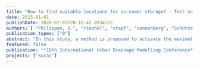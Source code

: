 ```yaml
---
title: "How to find suitable locations for in-sewer storage? - Test on a combined sewer catchment in Berlin"
date: 2015-01-01
publishDate: 2020-07-03T20:16:42.893432Z
authors: [ "Philippon, V.", "riechel", "stapf", "sonnenberg", "Schütze, M.", "Pawlowsky-Reusing, E.", "rouault" ]
publication_types: ["0"]
abstract: "In this study, a method is proposed to activate the maximal in-sewer storage volume of a combined sewer system (CSS) with a limited number of flow regulators to reduce negative impacts of combined sewer overflows (CSO). Based on a detailed analysis of the CSS structure, it indicates suitable locations to install flow regulators. The method has been developed in the programming language R and tested on the Berlin’s biggest CSS. Flow regulators have been implemented in the CSS Infoworks model at the five most suitable locations found and tested for different rainfall conditions. It was found that significant additional in-sewer storage capacity can be activated (~50% of the already existing capacity) leading to CSO volume and pollutant load reductions up to 62% for a three-monthly rain event of 60 minutes duration."
featured: false
publication: "*10th International Urban Drainage Modelling Conference*"
projects: ["kuras"]
---
```


